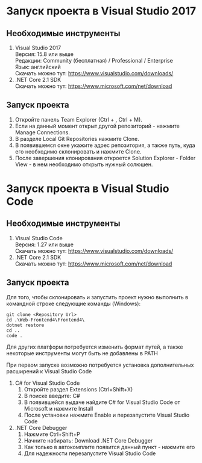 ﻿# Запуск проекта в Visual Studio 2017

## Необходимые инструменты

1. Visual Studio 2017  
   Версия: 15.8 или выше  
   Редакции: Community (бесплатная) / Professional / Enterprise  
   Язык: английский  
   Скачать можно тут: https://www.visualstudio.com/downloads/
2. .NET Core 2.1 SDK  
   Скачать можно тут: https://www.microsoft.com/net/download

## Запуск проекта

1. Откройте панель Team Explorer (Ctrl + \, Ctrl + M).
2. Если на данный момент открыт другой репозиторий - нажмите Manage Connections.
3. В разделе Local Git Repositories нажмите Clone.
4. В появившемся окне укажите адрес репозитория, а также путь, куда его необходимо склонировать и нажмите Clone.
5. После завершения клонирования откроется Solution Explorer - Folder View - в нем необходимо открыть нужный солюшен.

# Запуск проекта в Visual Studio Code

## Необходимые инструменты

1. Visual Studio Code  
   Версия: 1.27 или выше  
   Скачать можно тут: https://www.visualstudio.com/downloads/
2. .NET Core 2.1 SDK  
   Скачать можно тут: https://www.microsoft.com/net/download

## Запуск проекта

Для того, чтобы склонировать и запустить проект нужно выполнить в командной строке следующие команды (Windows):

```
git clone <Repository Url>
cd .\Web-Frontend4\Frontend4\
dotnet restore
cd ..
code .
```

Для других платформ потребуется изменить формат путей, а также некоторые инструменты могут быть не добавлены в PATH

При первом запуске возможно потребуется установка дополнительных расширений к Visual Studio Code

1. C# for Visual Studio Code
   1. Откройте раздел Extensions (Ctrl+Shift+X)
   2. В поиске введите: C#
   3. В появившейся выдаче найдите C# for Visual Studio Code от Microsoft и нажмите Install
   4. После установки нажмите Enable и перезапустите Visual Studio Code
2. .NET Core Debugger
   1. Нажмите Ctrl+Shift+P
   2. Начните набирать: Download .NET Core Debugger
   3. Как только в автокомплите появится данный пункт - нажмите его
   4. Для надежности перезапустите Visual Studio Code
